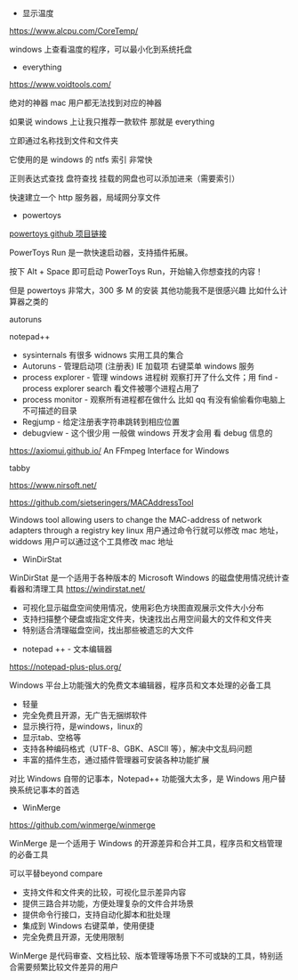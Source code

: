 + 显示温度

https://www.alcpu.com/CoreTemp/

windows 上查看温度的程序，可以最小化到系统托盘

+ everything

https://www.voidtools.com/

绝对的神器 mac 用户都无法找到对应的神器

如果说 windows 上让我只推荐一款软件 那就是 everything

立即通过名称找到文件和文件夹

它使用的是 windows 的 ntfs 索引 非常快

正则表达式查找
盘符查找
挂载的网盘也可以添加进来（需要索引）

快速建立一个 http 服务器，局域网分享文件

+ powertoys

[powertoys github 项目链接](https://github.com/microsoft/PowerToys)

PowerToys Run 是一款快速启动器，支持插件拓展。

按下 Alt + Space 即可启动 PowerToys Run，开始输入你想查找的内容！

但是 powertoys 非常大，300 多 M 的安装 其他功能我不是很感兴趣 比如什么计算器之类的

autoruns

notepad++

- sysinternals 有很多 widnows 实用工具的集合
- Autoruns - 管理启动项 (注册表) IE 加载项 右键菜单 windows 服务
- process explorer - 管理 windows 进程树 观察打开了什么文件；用 find - process explorer search 看文件被哪个进程占用了
- process monitor - 观察所有进程都在做什么 比如 qq 有没有偷偷看你电脑上不可描述的目录
- Regjump - 给定注册表字符串跳转到相应位置
- debugview - 这个很少用 一般做 windows 开发才会用 看 debug 信息的

https://axiomui.github.io/ An FFmpeg Interface for Windows

tabby

https://www.nirsoft.net/

https://github.com/sietseringers/MACAddressTool

Windows tool allowing users to change the MAC-address of network adapters through a registry key
linux 用户通过命令行就可以修改 mac 地址，widdows 用户可以通过这个工具修改 mac 地址

+ WinDirStat

WinDirStat 是一个适用于各种版本的 Microsoft Windows 的磁盘使用情况统计查看器和清理工具 https://windirstat.net/

- 可视化显示磁盘空间使用情况，使用彩色方块图直观展示文件大小分布
- 支持扫描整个硬盘或指定文件夹，快速找出占用空间最大的文件和文件夹
- 特别适合清理磁盘空间，找出那些被遗忘的大文件

+ notepad ++ - 文本编辑器 

https://notepad-plus-plus.org/

Windows 平台上功能强大的免费文本编辑器，程序员和文本处理的必备工具

- 轻量
- 完全免费且开源，无广告无捆绑软件
- 显示换行符，是windows，linux的
- 显示tab、空格等
- 支持各种编码格式（UTF-8、GBK、ASCII 等），解决中文乱码问题
- 丰富的插件生态，通过插件管理器可安装各种功能扩展

对比 Windows 自带的记事本，Notepad++ 功能强大太多，是 Windows 用户替换系统记事本的首选

+ WinMerge

https://github.com/winmerge/winmerge

WinMerge 是一个适用于 Windows 的开源差异和合并工具，程序员和文档管理的必备工具

可以平替beyond compare

- 支持文件和文件夹的比较，可视化显示差异内容
- 提供三路合并功能，方便处理复杂的文件合并场景
- 提供命令行接口，支持自动化脚本和批处理
- 集成到 Windows 右键菜单，使用便捷
- 完全免费且开源，无使用限制

WinMerge 是代码审查、文档比较、版本管理等场景下不可或缺的工具，特别适合需要频繁比较文件差异的用户
